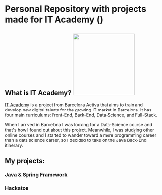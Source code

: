 # Personal Repository with projects made for IT Academy ()
## What is IT Academy? <img src="[https://user-images.githubusercontent.com/link-to-your-image.png](https://www.barcelonactiva.cat/documents/20124/1625465/it_academy_logo.png/859268c9-6aba-5a5c-2dea-980fb2098e5d?version=1.0&t=1662625857883)" width="200" />
[IT Academy](https://www.barcelonactiva.cat/en/itacademy) is a project from Barcelona Activa that aims to train and develop new digital talents for the growing IT market in Barcelona. It has four main curriculums: Front-End, Back-End, Data-Science, and Full-Stack.

When I arrived in Barcelona I was looking for a Data-Science course and that's how I found out about this project. Meanwhile, I was studying other online courses and I started to wander toward a more programming career than a data science career, so I decided to take on the Java Back-End itinerary.

## My projects:
### Java & Spring Framework

### Hackaton

